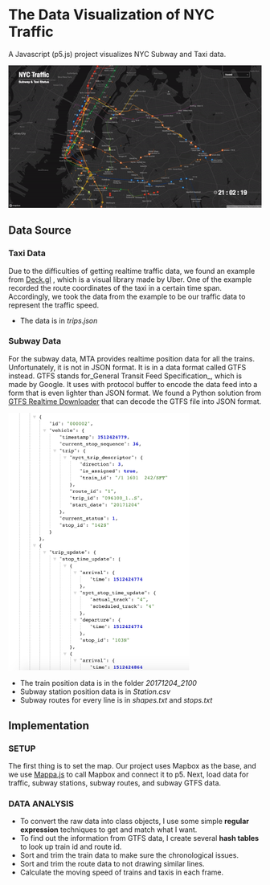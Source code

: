 # The Data Visualization of NYC Traffic
A Javascript (p5.js) project visualizes NYC Subway and Taxi data.

<p align="center">
	<img src="./readme/icmdemo.gif" width="720">
</p>

## Data Source
### Taxi Data
Due to the difficulties of getting realtime traffic data, we found an example from [Deck.gl](https://uber.github.io/deck.gl/#/examples/custom-layers/trip-routes) , which is a visual library made by Uber. One of the example recorded the route coordinates of the taxi in a certain time span. Accordingly, we took the data from the example to be our traffic data to represent the traffic speed.
* The data is in _trips.json_

### Subway Data
For the subway data, MTA provides realtime position data for all the trains. Unfortunately, it is not in JSON format. It is in a data format called GTFS instead. GTFS stands for_General Transit Feed Specification_, which is made by Google. It uses with protocol buffer to encode the data feed into a form that is even lighter than JSON format. We found a Python solution from [GTFS Realtime Downloader](https://github.com/harrytruong/gtfs_realtime_json) that can decode the GTFS file into JSON format.

<img src="./readme/traindata.png" width="360">

* The train position data is in the folder _20171204_2100_
* Subway station position data is in _Station.csv_
* Subway routes for every line is in _shapes.txt_ and _stops.txt_

## Implementation
### SETUP
The first thing is to set the map. Our project uses Mapbox as the base, and we use [Mappa.js](https://mappa.js.org/) to call Mapbox and connect it to p5. 
Next, load data for traffic, subway stations, subway routes, and subway GTFS data.

### DATA ANALYSIS
* To convert the raw data into class objects, I use some simple **regular expression** techniques to get and match what I want.
* To find out the information from GTFS data, I create several **hash tables** to look up train id and route id.
* Sort and trim the train data to make sure the chronological issues. 
* Sort and trim the route data to not drawing similar lines.
* Calculate the moving speed of trains and taxis in each frame.
